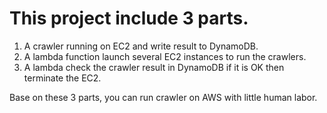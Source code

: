 # This project include 3 parts.
1. A crawler running on EC2 and write result to DynamoDB.
2. A lambda function launch several EC2 instances to run the crawlers.
3. A lambda check the crawler result in DynamoDB if it is OK then terminate the EC2.

Base on these 3 parts, you can run crawler on AWS with little human labor.

